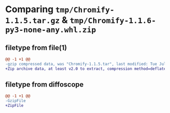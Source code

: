 # Comparing `tmp/Chromify-1.1.5.tar.gz` & `tmp/Chromify-1.1.6-py3-none-any.whl.zip`

## filetype from file(1)

```diff
@@ -1 +1 @@
-gzip compressed data, was "Chromify-1.1.5.tar", last modified: Tue Jul 18 15:01:25 2023, max compression
+Zip archive data, at least v2.0 to extract, compression method=deflate
```

## filetype from diffoscope

```diff
@@ -1 +1 @@
-GzipFile
+ZipFile
```


